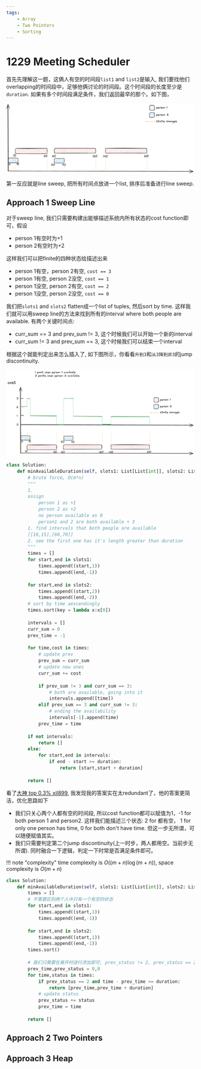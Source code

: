 ```yaml
---
tags:
    - Array
    - Two Pointers
    - Sorting
---
```


# 1229 Meeting Scheduler

首先先理解这一题，这俩人有空的时间段`list1` and `list2`是输入, 我们要找他们overlapping的时间段中，足够他俩讨论的时间段。这个时间段的长度至少是`duration`. 如果有多个时间段满足条件，我们返回最早的那个。如下图，

![](./assets/1.excalidraw.png)

第一反应就是line sweep, 把所有时间点放进一个list, 排序后准备进行line sweep.

## Approach 1 Sweep Line

对于sweep line, 我们只需要构建出能够描述系统内所有状态的cost function即可，假设

- person 1有空时为+1
- person 2有空时为+2

这样我们可以把finite的四种状态给描述出来

- person 1有空，person 2有空, `cost == 3`
- person 1有空, person 2没空, `cost == 1`
- person 1没空, person 2有空, `cost == 2`
- person 1没空, person 2没空, `cost == 0`

我们把`slots1` and `slots2` flatten成一个list of tuples, 然后sort by time. 这样我们就可以用sweep line的方法来找到所有的interval where both people are available. 有两个关键时间点:

- curr_sum == 3 and prev_sum != 3, 这个时候我们可以开始一个新的interval
- curr_sum != 3 and prev_sum == 3, 这个时候我们可以结束一个interval

根据这个就能判定出来怎么插入了, 如下图所示，你看看`升到3`和`从3降到非3`的jump discontinuity.

![](./assets/2.excalidraw.png)

```python
class Solution:
    def minAvailableDuration(self, slots1: List[List[int]], slots2: List[List[int]], duration: int) -> List[int]:
        # brute force, O(m*n)
        """
        1.
        assign
            person 1 as +1
            person 2 as +2
            no person available as 0
            person1 and 2 are both available + 3
        1. find intervals that both people are available
        [[10,15],[60,70]]
        2. see the first one has it's length greater than duration
        """
        times = []
        for start,end in slots1:
            times.append((start,1))
            times.append((end,-1))
        
        for start,end in slots2:
            times.append((start,2))
            times.append((end,-2))
        # sort by time aescendingly
        times.sort(key = lambda x:x[0])

        intervals = []
        curr_sum = 0
        prev_time = -1

        for time,cost in times:
            # update prev
            prev_sum = curr_sum            
            # update new ones
            curr_sum += cost
            
            if prev_sum != 3 and curr_sum == 3:
                # both are available, going into it
                intervals.append([time])
            elif prev_sum == 3 and curr_sum != 3:
                # ending the availability
                intervals[-1].append(time)            
            prev_time = time
        
        if not intervals:
            return []
        else:
            for start,end in intervals:
                if end - start >= duration:
                    return [start,start + duration]
        
        return []
```

看了[大神 top 0.3% xil899](https://leetcode.com/xil899/), 我发现我的答案实在太redundant了，他的答案更简洁，优化思路如下

- 我们只关心两个人都有空的时间段, 所以cost function都可以赋值为1，-1 for both person 1 and person2. 这样我们能描述三个状态: 2 for 都有空， 1 for only one person has time, 0 for both don't have time. 但这一步无所谓，可以随便赋值其实。
- 我们只需要判定第二个jump discontinuity(上一时步，两人都用空。当前步无所谓). 同时融合一下逻辑，判定一下时常是否满足条件即可。


!!! note "complexity"
    time complexity is $O((m+n)\log (m+n))$, space complexity is $O(m+n)$

```python
class Solution:
    def minAvailableDuration(self, slots1: List[List[int]], slots2: List[List[int]], duration: int) -> List[int]:
        times = []
        # 不需要区别两个人中只有一个有空的状态
        for start,end in slots1:
            times.append((start,1))
            times.append((end,-1))
        
        for start,end in slots2:
            times.append((start,1))
            times.append((end,-1))
        times.sort()
        
        # 我们只需要在离开时进行添加即可, prev_status != 2, prev_status == 2
        prev_time,prev_status = 0,0
        for time,status in times:
            if prev_status == 2 and time - prev_time >= duration:
                return [prev_time,prev_time + duration]
            # update status
            prev_status += status
            prev_time = time
        
        return []
```


## Approach 2 Two Pointers



## Approach 3 Heap


